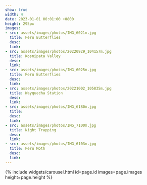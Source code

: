 ```yaml
---
show: true
width: 4
date: 2023-01-01 00:01:00 +0800
height: 295px
images:
- src: assets/images/photos/IMG_6021m.jpg
  title: Peru Butterflies
  desc: 
  link:
- src: assets/images/photos/20220929_104157m.jpg
  title: Kosnipata Valley 
  desc: 
  link:
- src: assets/images/photos/IMG_6025m.jpg
  title: Peru Butterflies
  desc: 
  link:
- src: assets/images/photos/20221002_105835m.jpg
  title: Wayquecha Station
  desc: 
  link:
- src: assets/images/photos/IMG_6180m.jpg
  title: 
  desc: 
  link:
- src: assets/images/photos/IMG_7100m.jpg
  title: Night Trapping
  desc: 
  link:
- src: assets/images/photos/IMG_6103m.jpg
  title: Peru Moth
  desc: 
  link:  
---
```


{% include widgets/carousel.html id=page.id images=page.images height=page.height %}
